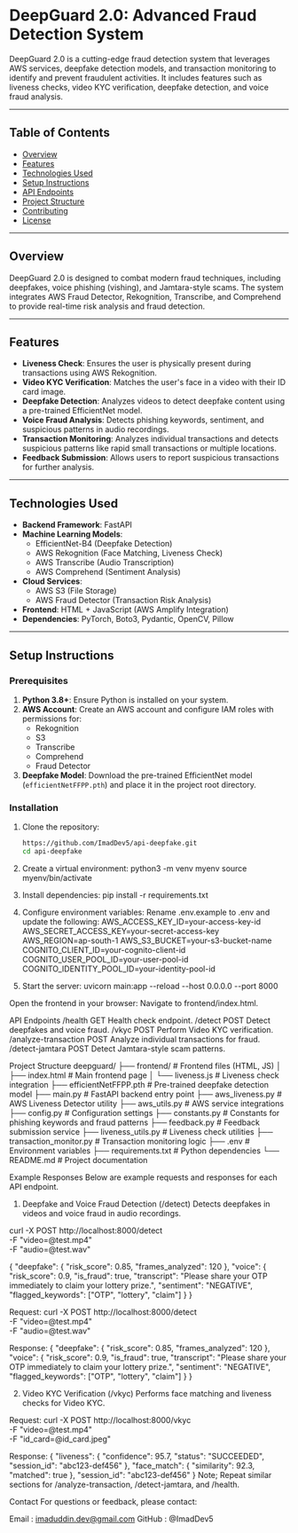 # DeepGuard 2.0: Advanced Fraud Detection System

DeepGuard 2.0 is a cutting-edge fraud detection system that leverages AWS services, deepfake detection models, and transaction monitoring to identify and prevent fraudulent activities. It includes features such as liveness checks, video KYC verification, deepfake detection, and voice fraud analysis.

---

## Table of Contents

- [Overview](#overview)
- [Features](#features)
- [Technologies Used](#technologies-used)
- [Setup Instructions](#setup-instructions)
- [API Endpoints](#api-endpoints)
- [Project Structure](#project-structure)
- [Contributing](#contributing)
- [License](#license)

---

## Overview

DeepGuard 2.0 is designed to combat modern fraud techniques, including deepfakes, voice phishing (vishing), and Jamtara-style scams. The system integrates AWS Fraud Detector, Rekognition, Transcribe, and Comprehend to provide real-time risk analysis and fraud detection.

---

## Features

- **Liveness Check**: Ensures the user is physically present during transactions using AWS Rekognition.
- **Video KYC Verification**: Matches the user's face in a video with their ID card image.
- **Deepfake Detection**: Analyzes videos to detect deepfake content using a pre-trained EfficientNet model.
- **Voice Fraud Analysis**: Detects phishing keywords, sentiment, and suspicious patterns in audio recordings.
- **Transaction Monitoring**: Analyzes individual transactions and detects suspicious patterns like rapid small transactions or multiple locations.
- **Feedback Submission**: Allows users to report suspicious transactions for further analysis.

---

## Technologies Used

- **Backend Framework**: FastAPI
- **Machine Learning Models**:
  - EfficientNet-B4 (Deepfake Detection)
  - AWS Rekognition (Face Matching, Liveness Check)
  - AWS Transcribe (Audio Transcription)
  - AWS Comprehend (Sentiment Analysis)
- **Cloud Services**:
  - AWS S3 (File Storage)
  - AWS Fraud Detector (Transaction Risk Analysis)
- **Frontend**: HTML + JavaScript (AWS Amplify Integration)
- **Dependencies**: PyTorch, Boto3, Pydantic, OpenCV, Pillow

---

## Setup Instructions

### Prerequisites

1. **Python 3.8+**: Ensure Python is installed on your system.
2. **AWS Account**: Create an AWS account and configure IAM roles with permissions for:
   - Rekognition
   - S3
   - Transcribe
   - Comprehend
   - Fraud Detector
3. **Deepfake Model**: Download the pre-trained EfficientNet model (`efficientNetFFPP.pth`) and place it in the project root directory.

### Installation

1. Clone the repository:
   ```bash
   https://github.com/ImadDev5/api-deepfake.git
   cd api-deepfake

2. Create a virtual environment:
   python3 -m venv myenv
   source myenv/bin/activate

3. Install dependencies:
   pip install -r requirements.txt

4. Configure environment variables:
Rename .env.example to .env and update the following:
   AWS_ACCESS_KEY_ID=your-access-key-id
AWS_SECRET_ACCESS_KEY=your-secret-access-key
AWS_REGION=ap-south-1
AWS_S3_BUCKET=your-s3-bucket-name
COGNITO_CLIENT_ID=your-cognito-client-id
COGNITO_USER_POOL_ID=your-user-pool-id
COGNITO_IDENTITY_POOL_ID=your-identity-pool-id



5. Start the server:
  uvicorn main:app --reload --host 0.0.0.0 --port 8000


Open the frontend in your browser:
Navigate to frontend/index.html.


API Endpoints
/health
GET
Health check endpoint.
/detect
POST
Detect deepfakes and voice fraud.
/vkyc
POST
Perform Video KYC verification.
/analyze-transaction
POST
Analyze individual transactions for fraud.
/detect-jamtara
POST
Detect Jamtara-style scam patterns.

Project Structure
deepguard/
├── frontend/               # Frontend files (HTML, JS)
│   ├── index.html          # Main frontend page
│   └── liveness.js         # Liveness check integration
├── efficientNetFFPP.pth    # Pre-trained deepfake detection model
├── main.py                 # FastAPI backend entry point
├── aws_liveness.py         # AWS Liveness Detector utility
├── aws_utils.py            # AWS service integrations
├── config.py               # Configuration settings
├── constants.py            # Constants for phishing keywords and fraud patterns
├── feedback.py             # Feedback submission service
├── liveness_utils.py       # Liveness check utilities
├── transaction_monitor.py  # Transaction monitoring logic
├── .env                    # Environment variables
├── requirements.txt        # Python dependencies
└── README.md               # Project documentation



Example Responses
Below are example requests and responses for each API endpoint.

1. Deepfake and Voice Fraud Detection (/detect)
Detects deepfakes in videos and voice fraud in audio recordings.

curl -X POST http://localhost:8000/detect \
-F "video=@test.mp4" \
-F "audio=@test.wav"

{
  "deepfake": {
    "risk_score": 0.85,
    "frames_analyzed": 120
  },
  "voice": {
    "risk_score": 0.9,
    "is_fraud": true,
    "transcript": "Please share your OTP immediately to claim your lottery prize.",
    "sentiment": "NEGATIVE",
    "flagged_keywords": ["OTP", "lottery", "claim"]
  }
}

Request:
curl -X POST http://localhost:8000/detect \
-F "video=@test.mp4" \
-F "audio=@test.wav"

Response:
{
  "deepfake": {
    "risk_score": 0.85,
    "frames_analyzed": 120
  },
  "voice": {
    "risk_score": 0.9,
    "is_fraud": true,
    "transcript": "Please share your OTP immediately to claim your lottery prize.",
    "sentiment": "NEGATIVE",
    "flagged_keywords": ["OTP", "lottery", "claim"]
  }
}

2. Video KYC Verification (/vkyc)
Performs face matching and liveness checks for Video KYC.

Request:
curl -X POST http://localhost:8000/vkyc \
-F "video=@test.mp4" \
-F "id_card=@id_card.jpeg"

Response:
{
  "liveness": {
    "confidence": 95.7,
    "status": "SUCCEEDED",
    "session_id": "abc123-def456"
  },
  "face_match": {
    "similarity": 92.3,
    "matched": true
  },
  "session_id": "abc123-def456"
}
Note; Repeat similar sections for /analyze-transaction, /detect-jamtara, and /health.

Contact
For questions or feedback, please contact:

Email : imaduddin.dev@gmail.com
GitHub : @ImadDev5

